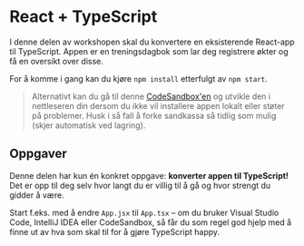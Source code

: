 # React + TypeScript 
I denne delen av workshopen skal du konvertere en eksisterende React-app til TypeScript. Appen er en treningsdagbok som lar deg registrere økter og få en oversikt over disse.

For å komme i gang kan du kjøre `npm install` etterfulgt av `npm start`. 

> Alternativt kan du gå til denne [CodeSandbox'en](https://codesandbox.io/s/github/bekk/typet-javascript-workshop/tree/master/2_react) og utvikle den i nettleseren din dersom du ikke vil installere appen lokalt eller støter på problemer. Husk i så fall å forke sandkassa så tidlig som mulig (skjer automatisk ved lagring).


## Oppgaver
Denne delen har kun én konkret oppgave: **konverter appen til TypeScript!** Det er opp til deg selv hvor langt du er villig til å gå og hvor strengt du gidder å være. 

Start f.eks. med å endre `App.jsx` til `App.tsx` – om du bruker Visual Studio Code, IntelliJ IDEA eller CodeSandbox, så får du som regel god hjelp med å finne ut av hva som skal til for å gjøre TypeScript happy.